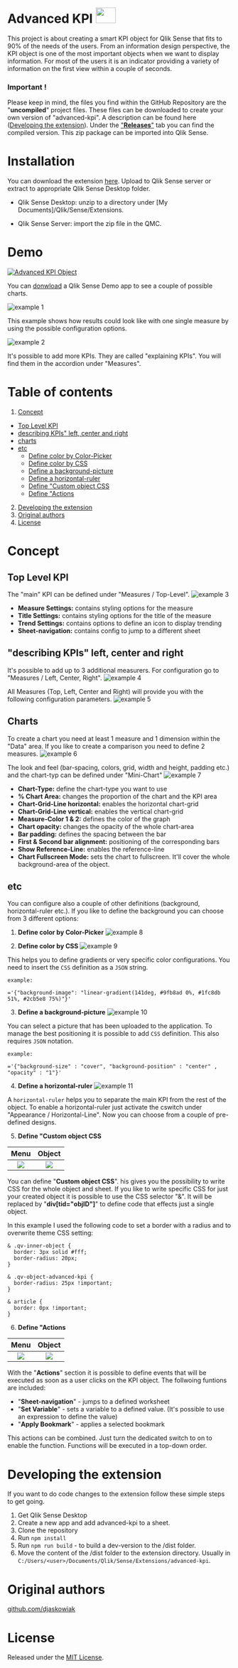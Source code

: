 # Advanced KPI <img src="https://github.com/djaskowiak/advanced-kpi/blob/master/assets/advanced-kpi.png" width="45" height="35" />

This project is about creating a smart KPI object for Qlik Sense that fits to 90% of the needs of the users. From an information design perspective, the KPI object is one of the most important objects when we want to display information. For most of the users it is an indicator providing a variety of information on the first view within a couple of seconds.

### Important !
Please keep in mind, the files you find within the GitHub Repository are the "**uncompiled**" project files. These files can be downloaded to create your own version of "advanced-kpi". A description can be found here ([Developing the extension](#dev)). Under the ["**Releases**"](https://github.com/djaskowiak/advanced-kpi/releases) tab you can find the compiled version. This zip package can be imported into Qlik Sense.


# Installation

You can download the extension [here](https://github.com/djaskowiak/advanced-kpi/releases). Upload to Qlik Sense server or extract to appropriate Qlik Sense Desktop folder.

* Qlik Sense Desktop: unzip to a directory under [My Documents]/Qlik/Sense/Extensions.

* Qlik Sense Server: import the zip file in the QMC.

# Demo

[![Advanced KPI Object](https://raw.githubusercontent.com/djaskowiak/data/master/2019-12-05%2010_28_15-Window.png)](https://youtu.be/i2NlWX7plM4)

You can [donwload](https://github.com/djaskowiak/advanced-kpi/raw/master/demo/Advanced-KPI%20examples.qvf) a Qlik Sense Demo app to see a couple of possible charts.

![example 1](https://raw.githubusercontent.com/djaskowiak/data/master/example-kpi-1.png)

This example shows how results could look like with one single measure by using the possible  configuration options. 

![example 2](https://raw.githubusercontent.com/djaskowiak/data/master/example-kpi-2.png)

It's possible to add more KPIs. They are called "explaining KPIs". You will find them in the accordion under "Measures".

# Table of contents
1. [Concept](#concept)
 - [Top Level KPI](#toplevelkpi)
 - [describing KPIs" left, center and right](#leftcenterright)
 - [charts](#charts)
 - [etc](#etc)
   - [Define color by Color-Picker](#colorpicker)
   - [Define color by CSS](#colorbycss)
   - [Define a background-picture](#bgpicture)
   - [Define a horizontal-ruler](#horizontalruler)
   - [Define "Custom object CSS](#customobjectcss)
   - [Define "Actions](#actions)
2. [Developing the extension](#dev)
3. [Original authors](#authors)
4. [License](#license)


# Concept <a name="concept"></a>

## **Top Level KPI** <a name="toplevelkpi"></a>

  The "main" KPI can be defined under "Measures / Top-Level". 
![example 3](https://raw.githubusercontent.com/djaskowiak/data/master/measure-top-def.png)
  * **Measure Settings:** contains styling options for the measure
  * **Title Settings:** contains styling options for the title of the measure
  * **Trend Settings:** contains options to define an icon to display trending
  * **Sheet-navigation:** contains config to jump to a different sheet

## **"describing KPIs" left, center and right** <a name="leftcenterright"></a>

  It's possible to add up to 3 additional measurers. For configuration go to "Measures / Left, Center, Right".
![example 4](https://raw.githubusercontent.com/djaskowiak/data/master/measure-left-center.right.png)

  All Measures (Top, Left, Center and Right) will provide you with the following configuration parameters.
![example 5](https://raw.githubusercontent.com/djaskowiak/data/master/measure-config-options.png)

## **Charts** <a name="charts"></a>

  To create a chart you need at least 1 measure and 1 dimension within the "Data" area. If you like to create a comparison you need to define 2 measures.
![example 6](https://raw.githubusercontent.com/djaskowiak/data/master/chart-data-def.png)

  The look and feel (bar-spacing, colors, grid, width and height, padding etc.) and the chart-typ can be defined under "Mini-Chart"
![example 7](https://raw.githubusercontent.com/djaskowiak/data/master/chart-viz-def.png)

  * **Chart-Type:** define the chart-type you want to use
  * **% Chart Area:** changes the proportion  of the chart and the KPI area
  * **Chart-Grid-Line horizontal:** enables the horizontal chart-grid
  * **Chart-Grid-Line vertical:** enables the vertical chart-grid
  * **Measure-Color 1 & 2:** defines the color of the graph
  * **Chart opacity:** changes the opacity of the whole chart-area
  * **Bar padding:** defines the spacing between the bar
  * **First & Second bar alignment:** positioning of the corresponding bars
  * **Show Reference-Line:** enables the reference-line
  * **Chart Fullscreen Mode:** sets the chart to fullscreen. It'll cover the whole background-area of the object.

## **etc** <a name="etc"></a>

  You can configure also a couple of other definitions (background, horizontal-ruler etc.). If you like to define the background you can choose from 3 different options:

  1. **Define color by Color-Picker** <a name="colorpicker"></a>
![example 8](https://raw.githubusercontent.com/djaskowiak/data/master/background-color-def.png)

  2. **Define color by CSS** <a name="colorbycss"></a>
![example 9](https://raw.githubusercontent.com/djaskowiak/data/master/background-css-def.png)

  This helps you to define gradients or very specific color configurations. You need to insert the `CSS` definition as a `JSON` string.
    
  ```
  example:

  ='{"background-image": "linear-gradient(141deg, #9fb8ad 0%, #1fc8db 51%, #2cb5e8 75%)"}'
  ```

  3. **Define a background-picture** <a name="bgpicture"></a>
![example 10](https://raw.githubusercontent.com/djaskowiak/data/master/background-picture-def.png)

You can select a picture that has been uploaded to the application. To manage the best positioning it is possible to add `CSS` definition. This also requires `JSON` notation. 
    
  ```
  example:

  ='{"background-size" : "cover", "background-position" : "center" , "opacity" : "1"}'
  ```

  4. **Define a horizontal-ruler** <a name="horizontalruler"></a>
![example 11](https://raw.githubusercontent.com/djaskowiak/data/master/horizontal-ruler-def.png)

A `horizontal-ruler` helps you to separate the main KPI from the rest of the object. To enable a horizontal-ruler just activate the cswitch under "Appearance / Horizontal-Line". Now you can choose from a couple of pre-defined designs.

  5. **Define "Custom object CSS** <a name="customobjectcss"></a>

| Menu |  Object |
:-------------------------:|:-------------------------:
![](https://raw.githubusercontent.com/djaskowiak/data/master/2019-12-23%2019_29_29-Window.png)  |  ![](https://raw.githubusercontent.com/djaskowiak/data/master/2019-12-23%2019_28_44-Window.png)

You can define "**Custom object CSS**". his gives you the possibility to write CSS for the whole object and sheet. If you like to write specific CSS for just your created object it is possible to use the CSS selector "&". It will be replaced by "**div[tid="objID"]**" to define code that effects just a single object. 

In this example I used the following code to set a border with a radius and to overwrite theme CSS setting:
  ```
  & .qv-inner-object {
    border: 3px solid #fff;
    border-radius: 20px;
} 

& .qv-object-advanced-kpi {
    border-radius: 25px !important;
}

& article {
    border: 0px !important;
}
  ```

 6. **Define "Actions** <a name="actions"></a>

| Menu |  Object |
:-------------------------:|:-------------------------:
![](https://raw.githubusercontent.com/djaskowiak/data/master/2019-12-23%2019_27_53-Window.png)  |  ![](https://raw.githubusercontent.com/djaskowiak/data/master/2019-12-23%2019_28_27-Window.png)

With the "**Actions**" section it is possible to define events that will be executed as soon as a user clicks on the KPI object. The follwoing funtions are included:

- "**Sheet-navigation**" - jumps to a defined worksheet
- "**Set Variable**" - sets a variable to a defined value. (It's possible to use an expression to define the value)
- "**Apply Bookmark**" - applies a selected bookmark

This actions can be combined. Just turn the dedicated switch to on to enable the function. Functions will be executed in a top-down order.

# Developing the extension <a name="dev"></a>

If you want to do code changes to the extension follow these simple steps to get going.

1. Get Qlik Sense Desktop
2. Create a new app and add advanced-kpi to a sheet.
3. Clone the repository
4. Run `npm install`
5. Run `npm run build` - to build a dev-version to the /dist folder.
6. Move the content of the /dist folder to the extension directory. Usually in `C:/Users/<user>/Documents/Qlik/Sense/Extensions/advanced-kpi`.

# Original authors <a name="authors"></a>
[github.com/djaskowiak](https://github.com/djaskowiak)

# License <a name="license"></a>
Released under the [MIT License](LICENSE).